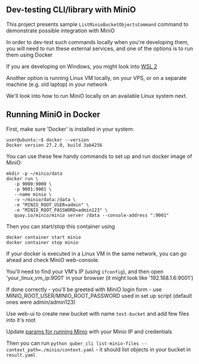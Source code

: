 ## Dev-testing CLI/library with MiniO

This project presents sample `ListMinioBucketObjectsCommand` command to demonstrate possible integration with MiniO

In order to dev-test such commands locally when you're developing them, you will need to run these external services, and one of the options is to run them using Docker

If you are developing on Windows, you might look into [WSL 2](https://learn.microsoft.com/en-us/windows/wsl/tutorials/wsl-containers)

Another option is running Linux VM locally, on your VPS, or on a separate machine (e.g. old laptop) in your network

We'll look into how to run MiniO locally on an available Linux system next.


## Running MiniO in Docker

First, make sure 'Docker' is installed in your system:
```
user@ubuntu:~$ docker --version
Docker version 27.2.0, build 3ab4256
```

You can use these few handy commands to set up and run docker image of MiniO:
```
mkdir -p ~/minio/data
docker run \
   -p 9000:9000 \
   -p 9001:9001 \
   --name minio \
   -v ~/minio/data:/data \
   -e "MINIO_ROOT_USER=admin" \
   -e "MINIO_ROOT_PASSWORD=admin123" \
   quay.io/minio/minio server /data --console-address ":9001"
```

Then you can start/stop this container using
```
docker container start minio
docker container stop minio
```

If your docker is executed in a Linux VM in the same network, you can go ahead and check MiniO web-console.

You'll need to find your VM's IP (using `ifconfig`), and then open 'your_linux_vm_ip:9001' in your browser (it might look like '192.168.1.6:9001')

If done correctly - you'll be greeted with MiniO login form - use MINIO_ROOT_USER/MINIO_ROOT_PASSWORD used in set up script (default ones were admin/admin123)

Use web-ui to create new bucket with name `test-bucket` and add few files into it's root

Update [params for running Minio](../DATA/minio/params.yaml) with your Minio IP and credentials

Then you can run `python quber_cli list-minio-files --context_path=./minio/context.yaml` - it should list objects in your bucket in `result.yaml`